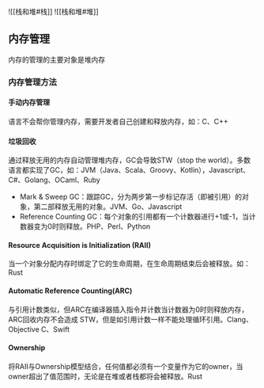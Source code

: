 ![[栈和堆#栈]]
![[栈和堆#堆]]

## 内存管理
内存的管理的主要对象是堆内存

### 内存管理方法
#### 手动内存管理
语言不会帮你管理内存，需要开发者自己创建和释放内存，如：C、C++

#### 垃圾回收
通过释放无用的内存自动管理堆内存，GC会导致STW（stop the world）。多数语言都实现了GC，如：JVM（Java、Scala、Groovy、Kotlin），Javascript、C#、Golang、OCaml、Ruby
- Mark & Sweep GC：跟踪GC，分为两步第一步标记存活（即被引用）的对象，第二部释放无用的对象。JVM、Go、Javascript
- Reference Counting GC：每个对象的引用都有一个计数器进行+1或-1，当计数器变为0时则释放。PHP、Perl、Python


#### Resource Acquisition is Initialization (RAII)
当一个对象分配内存时绑定了它的生命周期，在生命周期结束后会被释放。如：Rust

#### Automatic Reference Counting(ARC)
与引用计数类似，但ARC在编译器插入指令并计数当计数器为0时则释放内存，ARC回收内存不会造成 STW，但是如引用计数一样不能处理循环引用。Clang、Objective C、Swift

#### Ownership
将RAII与Ownership模型结合，任何值都必须有一个变量作为它的owner，当owner超出了值范围时，无论是在堆或者栈都将会被释放。Rust
